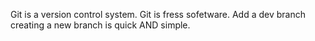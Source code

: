 Git is a version control system.
Git is fress sofetware.
Add a dev branch
creating a new branch is quick AND simple.
